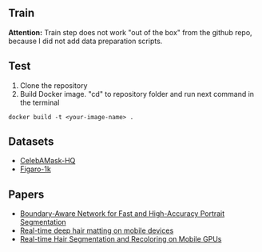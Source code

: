 ## Train
**Attention:** Train step does not work "out of the box" from the github repo, because I did not add data preparation scripts.

## Test
1. Clone the repository
2. Build Docker image. "cd" to repository folder and run next command in the terminal
```
docker build -t <your-image-name> .
```

## Datasets
- [CelebAMask-HQ](https://github.com/switchablenorms/CelebAMask-HQ)
- [Figaro-1k](http://projects.i-ctm.eu/it/progetto/figaro-1k)

## Papers
- [Boundary-Aware Network for Fast and High-Accuracy Portrait Segmentation](https://arxiv.org/abs/1901.03814)
- [Real-time deep hair matting on mobile devices](https://arxiv.org/abs/1712.07168)
- [Real-time Hair Segmentation and Recoloring on Mobile GPUs](https://arxiv.org/abs/1907.06740)
